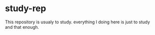 # study-rep
This repository is usualy to study. 
everything I doing here is just to study and that enough.  
